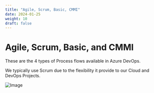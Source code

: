 ```yaml
---
title: "Agile, Scrum, Basic, CMMI"
date: 2024-01-25
weight: 10
draft: false
---
```


# Agile, Scrum, Basic, and CMMI

These are the 4 types of Process flows available in Azure DevOps.

We typically use Scrum due to the flexibility it provide to our Cloud and DevOps Projects.

![Image](../../images/000002.png)